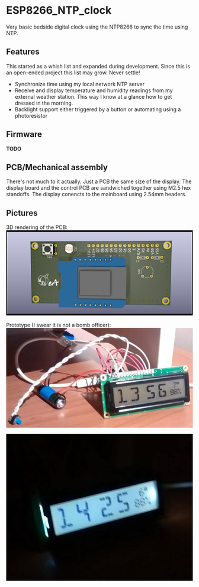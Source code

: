 # ESP8266_NTP_clock
Very basic bedside digital clock using the NTP8266 to sync the time using NTP.

## Features

This started as a whish list and expanded during development. Since this is an
open-ended project this list may grow. Never settle!

 * Synchronize time using my local network NTP server
 * Receive and display temperature and humidity readings from my external
   weather station. This way I know at a glance how to get dressed in the
   morning.
 * Backlight support either triggered by a button or automating using a
   photoresistor

## Firmware

**TODO**

## PCB/Mechanical assembly

There's not much to it actually. Just a PCB the same size of the display.
The display board and the control PCB are sandwiched together using M2.5 hex
standoffs. The display conencts to the mainboard using 2.54mm headers.

## Pictures

3D rendering of the PCB:
![PCB 3D rendering](pictures/pcb_back_3D.jpg)

Prototype (I swear it is not a bomb officer):
![prototype](pictures/prototype.jpg)

![prototype backlight](pictures/prototype_backlight.jpg)

